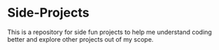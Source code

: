 # Side-Projects
This is a repository for side fun projects to help me understand coding better and explore other projects out of my scope.
